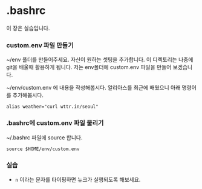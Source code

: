 # .bashrc

이 장은 실습입니다.

### custom.env 파일 만들기
~/env 폴더를 만들어주세요. 자신이 원하는 셋팅을 추가합니다.
이 디렉토리는 나중에 git을 배울때 활용하게 됩니다.
저는 env폴더에 custom.env 파일을 만들어 보겠습니다.

~/env/custom.env 에 내용을 작성해봅시다. 알리아스를 최근에 배웠으니 아래 명령어를 추가해봅시다.

```
alias weather="curl wttr.in/seoul"
```

### .bashrc에 custom.env 파일 물리기
~/.bashrc 파일에 source 합니다.
```
source $HOME/env/custom.env
```

### 실습
- `n` 이라는 문자를 타이핑하면 뉴크가 실행되도록 해보세요.
